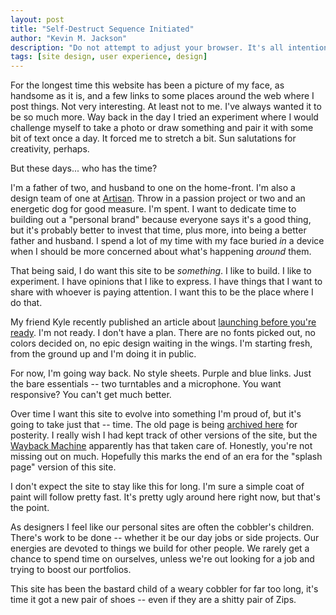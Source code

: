 ```yaml
---
layout: post
title: "Self-Destruct Sequence Initiated"
author: "Kevin M. Jackson"
description: "Do not attempt to adjust your browser. It's all intentional."
tags: [site design, user experience, design]
---
```

For the longest time this website has been a picture of my face, as handsome as it is, and a few links to some places around the web where I post things. Not very interesting. At least not to me. I've always wanted it to be so much more. Way back in the day I tried an experiment where I would challenge myself to take a photo or draw something and pair it with some bit of text once a day. It forced me to stretch a bit. Sun salutations for creativity, perhaps.

But these days... who has the time?

I'm a father of two, and husband to one on the home-front. I'm also a design team of one at [Artisan](http://useartisan.com "This is where I work."). Throw in a passion project or two and an energetic dog for good measure. I'm spent. I want to dedicate time to building out a "personal brand" because everyone says it's a good thing, but it's probably better to invest that time, plus more, into being a better father and husband. I spend a lot of my time with my face buried _in_ a device when I should be more concerned about what's happening _around_ them.

That being said, I do want this site to be _something_. I like to build. I like to experiment. I have opinions that I like to express. I have things that I want to share with whoever is paying attention. I want this to be the place where I do that.

My friend Kyle recently published an article about [launching before you're ready](http://kylefiedler.com/2015/02/22/launching-incomplete.html "Read: Launch When You Aren't Ready by Kyle Fielder"). I'm not ready. I don't have a plan. There are no fonts picked out, no colors decided on, no epic design waiting in the wings. I'm starting fresh, from the ground up and I'm doing it in public.

For now, I'm going way back. No style sheets. Purple and blue links. Just the bare essentials -- two turntables and a microphone. You want responsive? You can't get much better.

Over time I want this site to evolve into something I'm proud of, but it's going to take just that -- time. The old page is being [archived here](http://v9.chuise.com "2013 &mdash; March, 2015") for posterity. I really wish I had kept track of other versions of the site, but the [Wayback Machine](http://web.archive.org/web/*/http://chuise.com "The complete history of this site.") apparently has that taken care of. Honestly, you're not missing out on much. Hopefully this marks the end of an era for the "splash page" version of this site.

I don't expect the site to stay like this for long. I'm sure a simple coat of paint will follow pretty fast. It's pretty ugly around here right now, but that's the point.

As designers I feel like our personal sites are often the cobbler's children. There's work to be done -- whether it be our day jobs or side projects. Our energies are devoted to things we build for other people. We rarely get a chance to spend time on ourselves, unless we're out looking for a job and trying to boost our portfolios.

This site has been the bastard child of a weary cobbler for far too long, it's time it got a new pair of shoes -- even if they are a shitty pair of Zips.